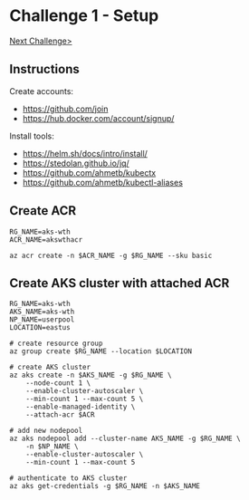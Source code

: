 # Challenge 1 - Setup

[Next Challenge>](./02-helm.md)

## Instructions

Create accounts:

* <https://github.com/join>
* <https://hub.docker.com/account/signup/>

Install tools:

* <https://helm.sh/docs/intro/install/>
* <https://stedolan.github.io/jq/>
* <https://github.com/ahmetb/kubectx>
* <https://github.com/ahmetb/kubectl-aliases>


## Create ACR

```
RG_NAME=aks-wth
ACR_NAME=akswthacr

az acr create -n $ACR_NAME -g $RG_NAME --sku basic
```

## Create AKS cluster with attached ACR

```
RG_NAME=aks-wth
AKS_NAME=aks-wth
NP_NAME=userpool
LOCATION=eastus

# create resource group
az group create $RG_NAME --location $LOCATION

# create AKS cluster
az aks create -n $AKS_NAME -g $RG_NAME \
    --node-count 1 \
    --enable-cluster-autoscaler \
    --min-count 1 --max-count 5 \
    --enable-managed-identity \
    --attach-acr $ACR

# add new nodepool
az aks nodepool add --cluster-name AKS_NAME -g $RG_NAME \
    -n $NP_NAME \
    --enable-cluster-autoscaler \
    --min-count 1 --max-count 5
    
# authenticate to AKS cluster
az aks get-credentials -g $RG_NAME -n $AKS_NAME
```
